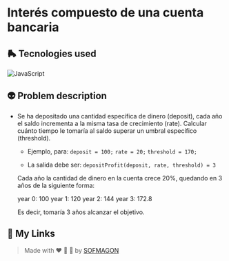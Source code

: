 # Interés compuesto de una cuenta bancaria



## 🛼 Tecnologies used

![JavaScript](https://img.shields.io/badge/javascript-%23F7DF1E.svg?style=for-the-badge&logo=javascript&logoColor=black)



## 👽 Problem description

+ Se ha depositado una cantidad específica de dinero (deposit), cada año el saldo incrementa a la misma tasa de crecimiento (rate).
    Calcular cuánto tiempo le tomaría al saldo superar un umbral específico (threshold).
    
    - Ejemplo, para:
    `deposit = 100;`
    `rate = 20;`
    `threshold = 170;`
    
    - La salida debe ser:
    `depositProfit(deposit, rate, threshold) = 3`
    
    Cada año la cantidad de dinero en la cuenta crece 20%, quedando en 3 años de la siguiente forma:
    
    year 0: 100
    year 1: 120
    year 2: 144
    year 3: 172.8
    
    Es decir, tomaría 3 años alcanzar el objetivo.



## 🌈 My Links

> Made with ❤️ 🍕 🌮 by [SOFMAGON](https://beacons.ai/sofmagon)

